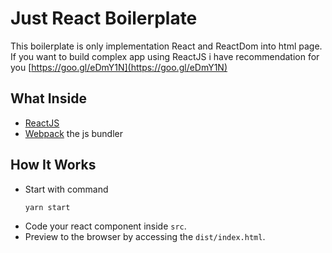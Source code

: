 # Just React Boilerplate
This boilerplate is only implementation React and ReactDom into html page. 
If you want to build complex app using ReactJS i have recommendation for you [https://goo.gl/eDmY1N](https://goo.gl/eDmY1N)

## What Inside 
- [ReactJS](https://reactjs.org/)
- [Webpack](https://webpack.js.org/) the js bundler

## How It Works 
- Start with command 
    ```
    yarn start
    ```
- Code your react component inside `src`.
- Preview to the browser by accessing the `dist/index.html`. 
